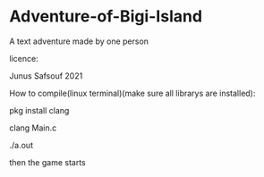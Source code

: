 # Adventure-of-Bigi-Island

A text adventure made by one person




licence:



Junus Safsouf 2021




How to compile(linux terminal)(make sure all librarys are installed):



pkg install clang



clang Main.c



./a.out




then the game starts





